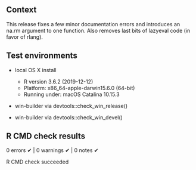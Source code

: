 ## Context

This release fixes a few minor documentation errors and introduces an na.rm
argument to one function. Also removes last bits of lazyeval code (in favor of
rlang).


## Test environments

* local OS X install
  * R version 3.6.2 (2019-12-12)
  * Platform: x86_64-apple-darwin15.6.0 (64-bit)
  * Running under: macOS Catalina 10.15.3
  
* win-builder via devtools::check_win_release()
* win-builder via devtools::check_win_devel()


## R CMD check results

0 errors ✔ | 0 warnings ✔ | 0 notes ✔

R CMD check succeeded




